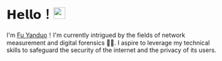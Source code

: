 # 𝗛𝗲𝗹𝗹𝗼！<img src="https://user-images.githubusercontent.com/5679180/79618120-0daffb80-80be-11ea-819e-d2b0fa904d07.gif" width="27px"> 

I'm [Fu Yanduo](https://github.com/freedomFu)！I'm currently intrigued by the fields of network measurement and digital forensics 🧑‍🎓. I aspire to leverage my technical skills to safeguard the security of the internet and the privacy of its users.
